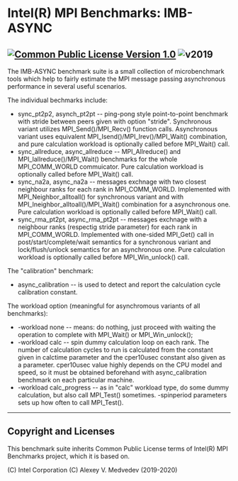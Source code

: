 # Intel(R) MPI Benchmarks: IMB-ASYNC
[![Common Public License Version 1.0](https://img.shields.io/badge/license-Common%20Public%20License%20Version%201.0-green.svg)](license/license.txt)
![v2019](https://img.shields.io/badge/v.2019-Gold-orange.svg)
--------------------------------------------------

The IMB-ASYNC benchmark suite is a small collection of microbenchmark tools which
help to fairly estimate the MPI message passing asynchronous performance in several
useful scenarios.

The individual bechmarks include:
- sync_pt2p2, asynch_pt2pt -- ping-pong style point-to-point benchmark with stride between peers 
given with option "stride". Synchronous variant utilizes MPI_Send()/MPI_Recv() function calls.
Asynchronous variant uses equivalent MPI_Isend()/MPI_Irev()/MPI_Wait() combination, and pure
calculation workload is optionally called before MPI_Wait() call.
- sync_allreduce, async_allreduce -- MPI_Allreduce() and MPI_Iallreduce()/MPI_Wait() benchmarks for the
whole MPI_COMM_WORLD commuicator. Pure calculation workload is optionally called before MPI_Wait() call.
- sync_na2a, async_na2a -- messages exchnage with two closest neighbour ranks for each rank in 
MPI_COMM_WORLD. Implemented with MPI_Neighbor_alltoall() for synchronous variant and with 
MPI_Ineighbor_alltoall()/MPI_Wait() combination for a asynchronous one. Pure calculation workload 
is optionally called before MPI_Wait() call.
- sync_rma_pt2pt, async_rma_pt2pt -- messages exchnage with a neighbour ranks (respectig stride parameter)
for each rank in MPI_COMM_WORLD. Implemented with one-sided MPI_Get() call in post/start/complete/wait semantics
for a synchronous variant and lock/flush/unlock semantics for an asynchronous one.
Pure calculation workload is optionally called before MPI_Win_unlock() call.

The "calibration" benchmark:
- async_calibration -- is used to detect and report the calculation cycle calibration constant.

The workload option (meaningful for asynchromous variants of all benchmarks):
- -workload none -- means: do nothing, just proceed with waiting the operation to complete 
with MPI_Wait() or MPI_Win_unlock();
- -workload calc -- spin dummy calculation loop on each rank. The number of calculation cycles
to run is calculated from the constant given in calctime parameter and the cper10usec constant
also given as a parameter. cper10usec value highly depends on the CPU model and speed, so it
must be obtained beforehand with async_calibration benchmark on each particular machine.
- -workload calc_progress -- as in "calc" workload type, do some dummy calculation, but also
call MPI_Test() sometimes. -spinperiod parameters sets up how often to call MPI_Test().



----------------------
Copyright and Licenses
----------------------

This benchmark suite inherits Common Public License terms of Intel(R) MPI Benchmarks project, 
which it is based on.


(C) Intel Corporation
(C) Alexey V. Medvedev (2019-2020)
